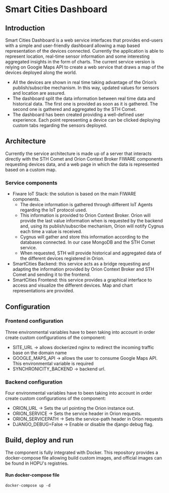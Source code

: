 # Smart Cities Dashboard

## Introduction
Smart Cities Dashboard is a web service interfaces that provides end-users with a simple and user-friendly dashboard allowing a map based representation of the devices connected. Currently the application is able to represent location, real-time sensor information and some interesting aggregated insights in the form of charts. 
The current service version is relying on Google Maps API to create a web service that draws a map of the devices deployed along the world.
- All the devices are shown in real time taking advantage of the Orion’s publish/subscribe mechanism. In this way, updated values for sensors and location are assured.
- The dashboard split the data information between real time data and historical data. The first one is provided as soon as it is gathered. The second one is gathered and aggregated by the STH Comet. 
- The dashboard has been created providing a well-defined user experience. Each point representing a device can be clicked deploying custom tabs regarding the sensors deployed. 

## Architecture
Currently the service architecture is made up of a server that interacts directly with the STH Comet and Orion Context Broker FIWARE components requesting devices data, and a web page in which the data is represented based on a custom map.

### Service components
- Fiware IoT Stack: the solution is based on the main FIWARE components. 
  - The device information is gathered through different IoT Agents regarding the IoT protocol used. 
  - This information is provided to Orion Context Broker. Orion will provide the last value information when is requested by the backend and, using its publish/subscribe mechanism, Orion will notify Cygnus each time a value is received.
  - Cygnus will gather and store this information according to the databases connected. In our case MongoDB and the STH Comet service.
  - When requested, STH will provide historical and aggregated data of the different devices registered in Orion.
- SmartCities Backend: this service acts as a bridge requesting and adapting the information provided by Orion Context Broker and STH Comet and sending it to the frontend.
- SmartCities Frontend: this service provides a graphical interface to access and visualize the different devices. Map and chart representations are provided. 

## Configuration

### Frontend configuration 
Three environmental variables have to been taking into account in order create custom configurations of the component:
- SITE_URL → allows dockerized nginx to redirect the incoming traffic base on the domain name
- GOOGLE_MAPS_API → allows the user to consume Google Maps API. This environmental variable is required
- SYNCHRONICITY_BACKEND → backend url.

### Backend configuration
Four environmental variables have to been taking into account in order create custom configurations of the component:
- ORION_URL → Sets the url pointing the Orion instance out.
- ORION_SERVICE → Sets the service header in Orion requests.
- ORION_SERVICEPATH → Sets the service-path header in Orion requests
- DJANGO_DEBUG=False → Enable or disable the django debug flag.

## Build, deploy and run
The component is fully integrated with Docker. This repository provides a docker-compose file allowing build custom images, and official images can be found in HOPU's registries. 

#### Run docker-compose file
```
docker-compose up -d
```

